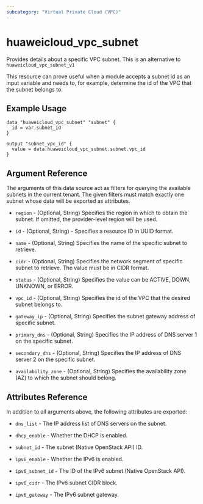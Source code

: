 ```yaml
---
subcategory: "Virtual Private Cloud (VPC)"
---
```


# huaweicloud_vpc_subnet

Provides details about a specific VPC subnet. This is an alternative to `huaweicloud_vpc_subnet_v1`

This resource can prove useful when a module accepts a subnet id as an input variable and needs to, for example,
determine the id of the VPC that the subnet belongs to.

## Example Usage

```hcl
data "huaweicloud_vpc_subnet" "subnet" {
  id = var.subnet_id
}

output "subnet_vpc_id" {
  value = data.huaweicloud_vpc_subnet.subnet.vpc_id
}
```

## Argument Reference

The arguments of this data source act as filters for querying the available subnets in the current tenant. The given
filters must match exactly one subnet whose data will be exported as attributes.

* `region` - (Optional, String) Specifies the region in which to obtain the subnet. If omitted, the provider-level
  region will be used.

* `id` - (Optional, String) - Specifies a resource ID in UUID format.

* `name` - (Optional, String) Specifies the name of the specific subnet to retrieve.

* `cidr` - (Optional, String) Specifies the network segment of specific subnet to retrieve. The value must be in CIDR
  format.

* `status` - (Optional, String) Specifies the value can be ACTIVE, DOWN, UNKNOWN, or ERROR.

* `vpc_id` - (Optional, String) Specifies the id of the VPC that the desired subnet belongs to.

* `gateway_ip` - (Optional, String) Specifies the subnet gateway address of specific subnet.

* `primary_dns` - (Optional, String) Specifies the IP address of DNS server 1 on the specific subnet.

* `secondary_dns` - (Optional, String) Specifies the IP address of DNS server 2 on the specific subnet.

* `availability_zone` - (Optional, String) Specifies the availability zone (AZ) to which the subnet should belong.

## **Attributes Reference**

In addition to all arguments above, the following attributes are exported:

* `dns_list` - The IP address list of DNS servers on the subnet.

* `dhcp_enable` - Whether the DHCP is enabled.

* `subnet_id` - The subnet (Native OpenStack API) ID.

* `ipv6_enable` - Whether the IPv6 is enabled.

* `ipv6_subnet_id` - The ID of the IPv6 subnet (Native OpenStack API).

* `ipv6_cidr` - The IPv6 subnet CIDR block.

* `ipv6_gateway` - The IPv6 subnet gateway.

